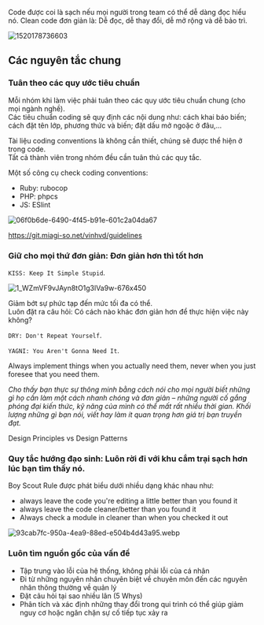 Code được coi là sạch nếu mọi người trong team có thể dễ dàng đọc hiểu nó. 
Clean code đơn giản là: Dễ đọc, dễ thay đổi, dễ mở rộng và dễ bảo trì.

![1520178736603](https://git.miagi-so.net/uploads/-/system/personal_snippet/22/dd64f8d3cef22b3f4e6c0805fdc206c0/1520178736603.jpeg)

## Các nguyên tắc chung
### Tuân theo các quy ước tiêu chuẩn 
Mỗi nhóm khi làm việc phải tuân theo các quy ước tiêu chuẩn chung (cho mọi ngành nghề).  
Các tiêu chuẩn coding sẽ quy định các nội dung như: cách khai báo biến; cách đặt tên lớp, phương thức và biến; đặt dấu mở ngoặc ở đâu,...

Tài liệu coding conventions là không cần thiết, chúng sẽ được thể hiện ở trong code.  
Tất cả thành viên trong nhóm đều cần tuân thủ các quy tắc.

Một số công cụ check coding conventions:
- Ruby: rubocop
- PHP: phpcs
- JS: ESlint

![06f0b6de-6490-4f45-b91e-601c2a04da67](https://git.miagi-so.net/uploads/-/system/personal_snippet/22/1ec20df220b87520b46d06233bc8b343/06f0b6de-6490-4f45-b91e-601c2a04da67.jpeg)

https://git.miagi-so.net/vinhvd/guidelines

### Giữ cho mọi thứ đơn giản: Đơn giản hơn thì tốt hơn
`KISS: Keep It Simple Stupid`. 

![1_WZmVF9vJAyn8tO1g3lVa9w-676x450](https://git.miagi-so.net/uploads/-/system/personal_snippet/22/beafa07fd1e802c3bc0d636bb337a796/1_WZmVF9vJAyn8tO1g3lVa9w-676x450.png)

Giảm bớt sự phức tạp đến mức tối đa có thể.  
Luôn đặt ra câu hỏi: Có cách nào khác đơn giản hơn để thực hiện việc này không?  

`DRY: Don't Repeat Yourself`. 

`YAGNI: You Aren't Gonna Need It`. 

Always implement things when you actually need them, never when you just foresee that you need them. 

*Cho thấy bạn thực sự thông minh bằng cách nói cho mọi người biết những gì họ cần làm một cách nhanh chóng và đơn giản – những người cố gắng phóng đại kiến ​​thức, kỹ năng của mình có thể mất rất nhiều thời gian. Khối lượng những gì bạn nói, viết hay làm ít quan trọng hơn giá trị bạn truyền đạt.*

Design Principles vs Design Patterns

### Quy tắc hướng đạo sinh: Luôn rời đi với khu cắm trại sạch hơn lúc bạn tìm thấy nó.

Boy Scout Rule được phát biểu dưới nhiều dạng khác nhau như:
- always leave the code you're editing a little better than you found it
- always leave the code cleaner/better than you found it
- Always check a module in cleaner than when you checked it out

![93cab7fc-950a-4ea9-88ed-e504b4d43a95.webp](https://git.miagi-so.net/uploads/-/system/personal_snippet/22/d1423c2f7a3cab4206fb1e592e42257d/93cab7fc-950a-4ea9-88ed-e504b4d43a95.webp)

### Luôn tìm nguồn gốc của vấn đề

- Tập trung vào lỗi của hệ thống, không phải lỗi của cá nhân
- Đi từ những nguyên nhân chuyên biệt về chuyên môn đến các nguyên nhân thông thường về quản lý
- Đặt câu hỏi tại sao nhiều lân (5 Whys)
- Phân tích và xác định những thay đổi trong qui trình có thể giúp giảm nguy cơ hoặc ngăn chặn sự cố tiếp tục xảy ra
